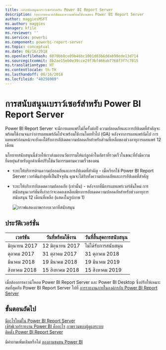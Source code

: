 ```yaml
---
title: การสนับสนุนเบราว์เซอร์สำหรับ Power BI Report Server
description: รายการของเวอร์ชันและความพร้อมใช้งานของ Power BI Report Server
author: maggiesMSFT
ms.author: maggies
manager: kfile
ms.reviewer: ''
ms.service: powerbi
ms.component: powerbi-report-server
ms.topic: conceptual
ms.date: 08/16/2018
ms.openlocfilehash: 6070bb8ce09b46bc1001d03b6ddab98ede13d714
ms.sourcegitcommit: 8b2ae15eb0e39cce29f3bf466ab7768f3f7c7815
ms.translationtype: HT
ms.contentlocale: th-TH
ms.lasthandoff: 08/16/2018
ms.locfileid: "40256989"
---
```

# <a name="support-timeline-for-power-bi-report-server"></a>การสนับสนุนเบราว์เซอร์สำหรับ Power BI Report Server

Power BI Report Server จะมีการเผยแพร่ไม่กี่ครั้งต่อปี ความปลอดภัยและการอัปเดตที่สำคัญจะพร้อมใช้งานจนกว่าการเผยแพร่ถัดไปจะพร้อมใช้งานโดยทั่วไป (GA) หลังจากการเผยแพร่ถัดไป การเผยแพร่ก่อนหน้าจะยังคงได้รับการอัปเดตความปลอดภัยสำหรับส่วนที่เหลือของช่วงอายุการเผยแพร่ 12 เดือน

นโยบายสนับสนุนนี้ช่วยให้เราส่งมอบนวัตกรรมให้แก่ลูกค้าในอัตราที่รวดเร็วในขณะที่ยังมีความยืดหยุ่นสำหรับลูกค้าเพื่อปรับใช้นวัตกรรมตามความเร็วของตน

* ระยะให้บริการด้านความปลอดภัยและการอัปเดตที่สำคัญ - เมื่อเรียกใช้ Power BI Report Server เวอร์ชันล่าสุดที่เป็นปัจจุบัน คุณจะได้รับทั้งความปลอดภัยและการอัปเดตที่สำคัญ
* ระยะให้บริการอับเดตความปลอดภัย (เท่านั้น) - หลังจากที่มีการเผยแพร่เวอร์ชันใหม่ การสนับสนุนเวอร์ชันที่เก่ากว่าจะลดลงเหลือเพียงการอับเดตความปลอดภัยสำหรับช่วงอายุการสนับสนุน 12 เดือนที่เหลือ (แสดงในรูปภาพ 1)

    ![กราฟแสดงภาพกรอบเวลาที่สนับสนุน](media/support-timeline/report-server-support-timeline-overall.png)

## <a name="version-history"></a>ประวัติเวอร์ชั่น

| **เวอร์ชัน** | **วันที่พร้อมใช้งาน** | **วันที่สิ้นสุดการสนับสนุน** |
| --- | --- | --- |
| มิถุนายน 2017 |12 มิถุนายน 2017 |ไม่ได้รับการสนับสนุน |
| ตุลาคม 2017 |31 ตุลาคม 2017 |31 ตุลาคม 2018 |
| มีนาคม 2018 | 19 มีนาคม 2018 | 19 มีนาคม 2019 |
| สิงหาคม 2018 | 15 สิงหาคม 2018 | 15 สิงหาคม 2019 |

เมื่อต้องการดาวน์โหลด Power BI Report Server และ Power BI Desktop ซึ่งปรับให้เหมาะสมที่สุดกับ Power BI Report Server ไปที่ [การรายงานภายในองค์กรกับ Power BI Report Server](https://powerbi.microsoft.com/report-server/)

## <a name="next-steps"></a>ขั้นตอนถัดไป
[มีอะไรใหม่ใน Power BI Report Server](whats-new.md)  
[เซิร์ฟเวอร์รายงาน Power BI คืออะไร](get-started.md)
[ภาพรวมของผู้ดูแลระบบ](admin-handbook-overview.md)  
[ติดตั้ง Power BI Report Server](install-report-server.md)  

มีคำถามเพิ่มเติมหรือไม่ [ลองถามชุมชน Power BI](https://community.powerbi.com/)
